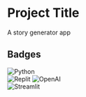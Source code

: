 # Project Title

A story generator app 

## Badges

![Python](https://a11ybadges.com/badge?logo=python)  
![Replit](https://a11ybadges.com/badge?logo=replit)
![OpenAI](https://a11ybadges.com/badge?logo=openai)  
![Streamlit](https://a11ybadges.com/badge?logo=streamlit)  
